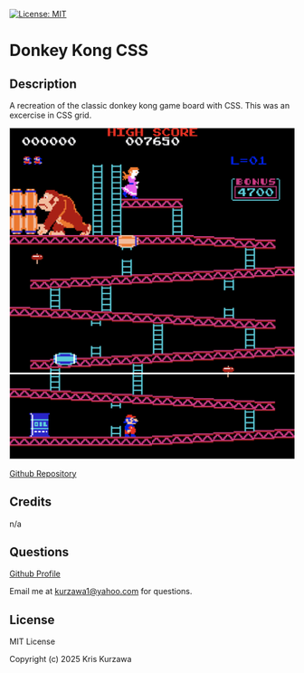 [![License: MIT](https://img.shields.io/badge/License-MIT-yellow.svg)](https://opensource.org/licenses/MIT)
# Donkey Kong CSS

## Description
A recreation of the classic donkey kong game board with CSS. This was an excercise in CSS grid.

![screenshot1](https://github.com/KKurzawa/Donkey-Kong/blob/main/public/Screenshot1.png)
![screenshot1](https://github.com/KKurzawa/Donkey-Kong/blob/main/public/Screenshot2.png)

[Github Repository](https://github.com/KKurzawa/Donkey-Kong)

## Credits

n/a

## Questions

[Github Profile](https://github.com/KKurzawa)

Email me at kurzawa1@yahoo.com for questions.

## License

MIT License

Copyright (c) 2025 Kris Kurzawa